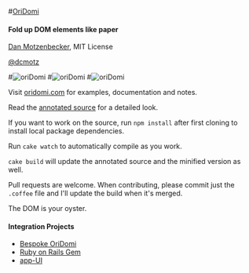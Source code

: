 #[OriDomi](http://oridomi.com)
#### Fold up DOM elements like paper
[Dan Motzenbecker](http://oxism.com), MIT License

[@dcmotz](http://twitter.com/dcmotz)

#![oriDomi](http://oridomi.com/demo/images/readme/1.png)
#![oriDomi](http://oridomi.com/demo/images/readme/2.png)
#![oriDomi](http://oridomi.com/demo/images/readme/3.gif)

Visit [oridomi.com](http://oridomi.com) for examples, documentation and notes.

Read the [annotated source](http://oridomi.com/docs/oridomi.html)
for a detailed look.

If you want to work on the source, run `npm install` after first cloning to
install local package dependencies.

Run `cake watch` to automatically compile as you work.

`cake build` will update the annotated source and the minified version as well.

Pull requests are welcome. When contributing, please commit just the `.coffee`
file and I'll update the build when it's merged.

The DOM is your oyster.


#### Integration Projects
* [Bespoke OriDomi](https://github.com/ebow/bespoke-oridomi)
* [Ruby on Rails Gem](https://rubygems.org/gems/oridomi-rails)
* [app-UI](https://github.com/triceam/app-UI)

